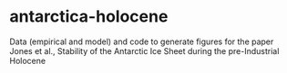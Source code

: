 # antarctica-holocene
Data (empirical and model) and code to generate figures for the paper Jones et al., Stability of the Antarctic Ice Sheet during the pre-Industrial Holocene

